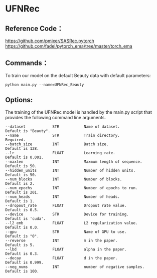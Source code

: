 # UFNRec

## Reference Code：
https://github.com/pmixer/SASRec.pytorch
https://github.com/fadel/pytorch_ema/tree/master/torch_ema

## Commands：
To train our model on the default Beauty data with default parameters:
```
python main.py --name=UFNRec_Beauty
```

## Options:
The training of the UFNRec model is handled by the main.py script that provides the following command line arguments.
```
--dataset            STR           Name of dataset.               Default is "Beauty".
--name               STR           Train directory.               Required.
--batch_size         INT           Batch size.                    Default is 128.    
--lr                 FLOAT         Learning rate.                 Default is 0.001.
--maxlen             INT           Maxmum length of sequence.     Default is 50.
--hidden_units       INT           Number of hidden units.        Default is 50.
--num_blocks         INT           Number of blocks.              Default is 2.
--num_epochs         INT           Number of epochs to run.       Default is 201.
--num_heads          INT           Number of heads.               Default is 1.
--dropout_rate       FLOAT         Dropout rate value.            Default is 0.5.
--device             STR           Device for training.           Default is 'cuda'.
--l2_emb             FLOAT         L2 regularization value.       Default is 0.0.
--gpu                STR           Name of GPU to use.            Default is "0".
--reverse            INT           m in the paper.                Default is 5.
--lbd                FLOAT         alpha in the paper.            Default is 0.3.
--decay              FLOAT         d in the paper.                Default is 0.999.
--neg_nums           INT           number of negative samples.    Default is 100.
```
